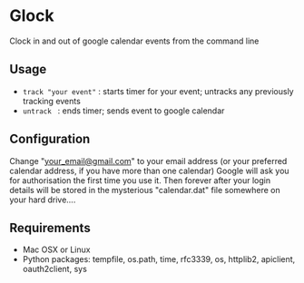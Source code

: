 Glock
=====

Clock in and out of google calendar events from the command line 

## **Usage**

* `track "your event"`  : starts timer for your event; untracks any previously tracking events
* `untrack `            : ends timer; sends event to google calendar 

## **Configuration**

Change "your_email@gmail.com" to your email address (or your preferred calendar address, if you have more than one calendar)
Google will ask you for authorisation the first time you use it. Then forever after your login details will be stored in the mysterious "calendar.dat" file somewhere on your hard drive....

## **Requirements**

* Mac OSX or Linux 
* Python packages: tempfile, os.path, time, rfc3339, os, httplib2, apiclient, oauth2client, sys
